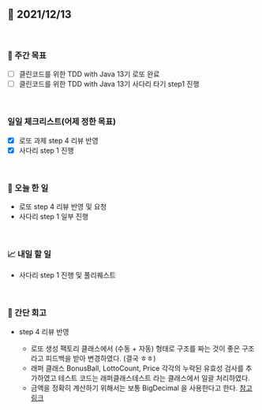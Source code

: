 ## 📅 2021/12/13

<br/>

### 🏹 주간 목표

- [ ] 클린코드를 위한 TDD with Java 13기 로또 완료
- [ ] 클린코드를 위한 TDD with Java 13기 사다리 타기 step1 진행

<br/>

### 일일 체크리스트(어제 정한 목표)

- [x] 로또 과제 step 4 리뷰 반영
- [x] 사다리 step 1 진행

<br/>

### 💯 오늘 한 일

- 로또 step 4 리뷰 반영 및 요청
- 사다리 step 1 일부 진행

<br/>

### 📈 내일 할 일

- 사다리 step 1 진행 및 풀리퀘스트


<br/>

### 🧐 간단 회고


- step 4 리뷰 반영
  
  - 로또 생성 팩토리 클래스에서 (수동 + 자동) 형태로 구조를 짜는 것이 좋은 구조라고 피드백을 받아 변경하였다. (결국 ㅎㅎ)
  - 래퍼 클래스 BonusBall, LottoCount, Price 각각의 누락된 유효성 검사를 추가하였고 테스트 코드는 래퍼클래스테스트 라는 클래스에서 일괄 처리하였다.
  - 금액을 정확히 계산하기 위해서는 보통 BigDecimal 을 사용한다고 한다. [참고링크](https://jsonobject.tistory.com/466)
  
